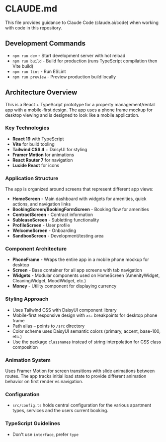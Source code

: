 # CLAUDE.md

This file provides guidance to Claude Code (claude.ai/code) when working with code in this repository.

## Development Commands

- `npm run dev` - Start development server with hot reload
- `npm run build` - Build for production (runs TypeScript compilation then Vite build)
- `npm run lint` - Run ESLint
- `npm run preview` - Preview production build locally

## Architecture Overview

This is a React + TypeScript prototype for a property management/rental app with a mobile-first design. The app uses a phone frame mockup for desktop viewing and is designed to look like a mobile application.

### Key Technologies

- **React 19** with TypeScript
- **Vite** for build tooling
- **Tailwind CSS 4** + DaisyUI for styling
- **Framer Motion** for animations
- **React Router 7** for navigation
- **Lucide React** for icons

### Application Structure

The app is organized around screens that represent different app views:

- **HomeScreen** - Main dashboard with widgets for amenities, quick actions, and navigation links
- **BookingScreen/BookingFormScreen** - Booking flow for amenities
- **ContractScreen** - Contract information
- **SubleaseScreen** - Subletting functionality
- **ProfileScreen** - User profile
- **WelcomeScreen** - Onboarding
- **SandboxScreen** - Development/testing area

### Component Architecture

- **PhoneFrame** - Wraps the entire app in a mobile phone mockup for desktop
- **Screen** - Base container for all app screens with tab navigation
- **Widgets** - Modular components used on HomeScreen (AmenityWidget, CleaningWidget, MoodWidget, etc.)
- **Money** - Utility component for displaying currency

### Styling Approach

- Uses Tailwind CSS with DaisyUI component library
- Mobile-first responsive design with `xs:` breakpoints for desktop phone frame
- Path alias `~` points to `/src` directory
- Color scheme uses DaisyUI semantic colors (primary, accent, base-100, etc.)
- Use the package `classnames` instead of string interpolation for CSS class composition

### Animation System

Uses Framer Motion for screen transitions with slide animations between routes. The app tracks initial load state to provide different animation behavior on first render vs navigation.

### Configuration

- `src/config.ts` holds central configuration for the various apartment types, services and the users current booking.

### TypeScript Guidelines

- Don't use `interface`, prefer `type`
